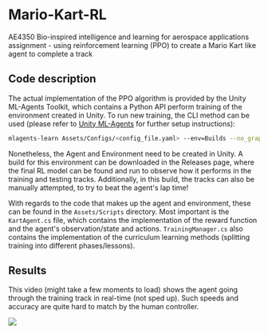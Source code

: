 # Mario-Kart-RL
AE4350 Bio-inspired intelligence and learning for aerospace applications assignment - using reinforcement learning (PPO) to create a Mario Kart like agent to complete a track

## Code description
The actual implementation of the PPO algorithm is provided by the Unity ML-Agents Toolkit, which contains a Python 
API perform training of the environment created in Unity. To run new training, the CLI method can be used (please 
refer to [Unity ML-Agents](https://github.com/Unity-Technologies/ml-agents) for further setup instructions):

```bash
mlagents-learn Assets/Configs/<config_file.yaml> --env=Builds --no_graphics
```

Nonetheless, the Agent and Environment need to be created in Unity. A build for this environment can be downloaded in 
the Releases page, where the final RL model can be found and run to observe how it performs in the training and 
testing tracks. Additionally, in this build, the tracks can also be manually attempted, to try to beat the agent's 
lap time! 

With regards to the code that makes up the agent and environment, these can be found in the `Assets/Scripts` 
directory. Most important is the `KartAgent.cs` file, which contains the implementation of the reward function and 
the agent's observation/state and actions. `TrainingManager.cs` also contains the implementation of the curriculum 
learning methods (splitting training into different phases/lessons).

## Results
This video (might take a few moments to load) shows the agent going through the training track in real-time (not sped 
up). Such speeds and accuracy are quite hard to match by the human controller.

![](https://github.com/TUDjose/Mario-Kart-RL/blob/main/Media/Training_track.gif)